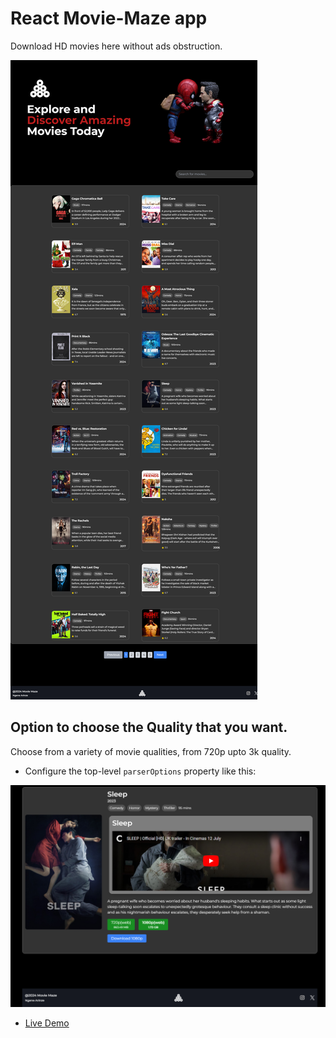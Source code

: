 # React Movie-Maze app

Download HD movies here without ads obstruction.

![Homepage](https://github.com/emmanuel-455/movie-maze/blob/main/src/assets/MMHP.png)


## Option to choose the Quality that you want.

Choose from a variety of movie qualities, from 720p upto 3k quality.

- Configure the top-level `parserOptions` property like this:

![Homepage](https://github.com/emmanuel-455/movie-maze/blob/main/src/assets/MMDP.png)

- [Live Demo](https://movie-maze-theta.vercel.app/Home)
